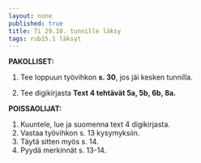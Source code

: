 ```yaml
---
layout: none
published: true
title: Ti 29.10. tunnille läksy
tags: rub15.1 läksyt
---
```

**PAKOLLISET:**

1. Tee loppuun työvihkon **s. 30**, jos jäi kesken tunnilla.

2. Tee digikirjasta **Text 4 tehtävät 5a, 5b, 6b, 8a.**

**POISSAOLIJAT:**

1. Kuuntele, lue ja suomenna text 4 digikirjasta. 
2. Vastaa työvihkon s. 13 kysymyksiin. 
3. Täytä sitten myös s. 14.
4. Pyydä merkinnät s. 13-14.